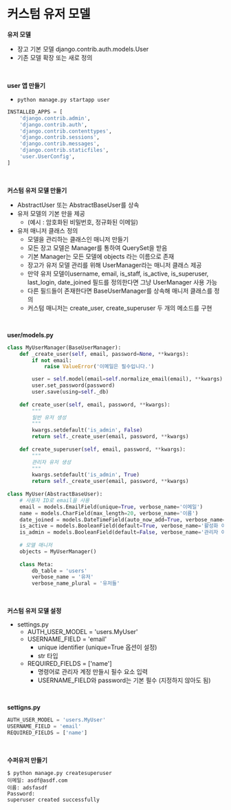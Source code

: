 # 커스텀 유저 모델

**유저 모델**

-   장고 기본 모델 django.contrib.auth.models.User
-   기존 모델 확장 또는 새로 정의

<br>

**user 앱 만들기**

-   `python manage.py startapp user`

```python
INSTALLED_APPS = [
    'django.contrib.admin',
    'django.contrib.auth',
    'django.contrib.contenttypes',
    'django.contrib.sessions',
    'django.contrib.messages',
    'django.contrib.staticfiles',
    'user.UserConfig',
]
```

<br>

**커스텀 유저 모델 만들기**

-   AbstractUser 또는 AbstractBaseUser를 상속
-   유저 모델의 기본 만을 제공
    -   (예시 : 암호화된 비밀번호, 정규화된 이메일)
-   유저 매니저 클래스 정의
    -   모델을 관리하는 클래스인 매니저 만들기
    -   모든 장고 모델은 Manager를 통하여 QuerySet을 받음
    -   기본 Manager는 모든 모델에 objects 라는 이름으로 존재
    -   장고가 유저 모델 관리를 위해 UserManager라는 매니저 클래스 제공
    -   만약 유저 모델이username, email, is_staff, is_active, is_superuser, last_login, date_joined 필드를 정의한다면 그냥 UserManager 사용 가능
    -   다른 필드들이 존재한다면 BaseUserManager를 상속해 매니저 클래스를 정의
    -   커스텀 매니저는 create_user, create_superuser 두 개의 메소드를 구현

<br>

**user/models.py**

```python
class MyUserManager(BaseUserManager):
    def _create_user(self, email, password=None, **kwargs):
        if not email:
            raise ValueError('이메일은 필수입니다.')

        user = self.model(email=self.normalize_email(email), **kwargs)
        user.set_password(password)
        user.save(using=self._db)
        
    def create_user(self, email, password, **kwargs):
        """
        일반 유저 생성
        """
        kwargs.setdefault('is_admin', False)
        return self._create_user(email, password, **kwargs)
        
    def create_superuser(self, email, password, **kwargs):
        """
        관리자 유저 생성
        """
        kwargs.setdefault('is_admin', True)
        return self._create_user(email, password, **kwargs)
    
class MyUser(AbstractBaseUser):
    # 사용자 ID로 email을 사용
    email = models.EmailField(unique=True, verbose_name='이메일')
    name = models.CharField(max_length=20, verbose_name='이름')
    date_joined = models.DateTimeField(auto_now_add=True, verbose_name='가입일')
    is_active = models.BooleanField(default=True, verbose_name='활성화 여부')
    is_admin = models.BooleanField(default=False, verbose_name='관리자 여부')
    
    # 모델 매니저
    objects = MyUserManager()
    
    class Meta:
        db_table = 'users'
        verbose_name = '유저'
        verbose_name_plural = '유저들'
```

<br>

**커스텀 유저 모델 설정**

-   settings.py
    -   AUTH_USER_MODEL = 'users.MyUser'
    -   USERNAME_FIELD = 'email'
        -   unique identifier (unique=True 옵션이 설정)
        -   str 타입
    -   REQUIRED_FIELDS = ['name']
        -   명령어로 관리자 계정 만들시 필수 요소 입력
        -   USERNAME_FIELD와 password는 기본 필수 (지정하지 않아도 됨)

<br>

**settigns.py**

```python
AUTH_USER_MODEL = 'users.MyUser'
USERNAME_FIELD = 'email'
REQUIRED_FIELDS = ['name']
```

<br>

**수퍼유저 만들기**

```
$ python manage.py createsuperuser
이메일: asdf@asdf.com
이름: adsfasdf
Password:
superuser created successfully
```

<br>